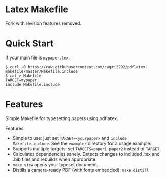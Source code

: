 # Latex Makefile
Fork with revision features removed.

# Quick Start

If your main file is `mypaper.tex`:

    $ curl -O https://raw.githubusercontent.com/cagri2292/pdflatex-makefile/master/Makefile.include
    $ cat > Makefile
    TARGET=mypaper
    include Makefile.include

# Features

Simple Makefile for typesetting papers using pdflatex.

Features:

* Simple to use: just set `TARGET=<yourpaper>` and `include Makefile.include`.
  See the `example/` directory for a usage example.
* Supports multiple targets: set `TARGETS=paper1 paper2` instead of `TARGET`.
* Calculates dependencies sanely.  Detects changes to included .tex and .bib
  files and rebuilds when appropriate.
* `make view` opens your typeset document.
* Distills a camera-ready PDF (with fonts embedded): `make distill`


